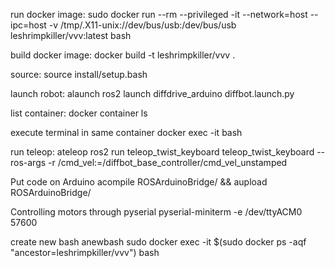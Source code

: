 run docker image:
sudo docker run --rm --privileged -it --network=host --ipc=host -v /tmp/.X11-unix://dev/bus/usb:/dev/bus/usb leshrimpkiller/vvv:latest bash

build docker image:
docker build -t leshrimpkiller/vvv .

source:
source install/setup.bash

launch robot:
alaunch
ros2 launch diffdrive_arduino diffbot.launch.py

list container:
docker container ls

execute terminal in same container
docker exec -it <CONTAINER> bash

run teleop:
ateleop
ros2 run teleop_twist_keyboard teleop_twist_keyboard --ros-args -r /cmd_vel:=/diffbot_base_controller/cmd_vel_unstamped

Put code on Arduino
acompile ROSArduinoBridge/ && aupload ROSArduinoBridge/

Controlling motors through pyserial
pyserial-miniterm -e /dev/ttyACM0 57600

create new bash
anewbash
sudo docker exec -it $(sudo docker ps -aqf "ancestor=leshrimpkiller/vvv") bash